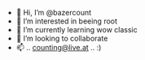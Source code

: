 - 👋 Hi, I’m @bazercount
- 👀 I’m interested in beeing root
- 🌱 I’m currently learning wow classic
- 💞️ I’m looking to collaborate
- 📫 .. counting@live.at .. :)
  

<!---
bazercount/bazercount is a ✨ special ✨ repository because its `README.md` (this file) appears on your GitHub profile.
You can click the Preview link to take a look at your changes.
--->

